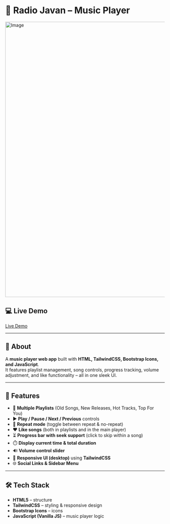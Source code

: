 # 🎵 Radio Javan – Music Player  
<img width="1919" height="866" alt="Image" src="https://github.com/user-attachments/assets/81019aa3-d170-4f7e-8513-27995095409c" /> 


## 💻 Live Demo
[Live Demo](https://hoseinmohammadi-dev.github.io/music-player/)

---
## 📖 About  

A **music player web app** built with **HTML, TailwindCSS, Bootstrap Icons, and JavaScript**.  
It features playlist management, song controls, progress tracking, volume adjustment, and like functionality – all in one sleek UI.  

---

## 🚀 Features  

- 📂 **Multiple Playlists** (Old Songs, New Releases, Hot Tracks, Top For You)  
- ▶️ **Play / Pause / Next / Previous** controls  
- 🔁 **Repeat mode** (toggle between repeat & no-repeat)  
- ❤️ **Like songs** (both in playlists and in the main player)  
- ⏳ **Progress bar with seek support** (click to skip within a song)  
- ⏱️ **Display current time & total duration**  
- 🔊 **Volume control slider**  
- 🎨 **Responsive UI (desktop)** using **TailwindCSS**  
- 🌐 **Social Links & Sidebar Menu**  

---

## 🛠️ Tech Stack  

- **HTML5** – structure  
- **TailwindCSS** – styling & responsive design  
- **Bootstrap Icons** – icons  
- **JavaScript (Vanilla JS)** – music player logic  

